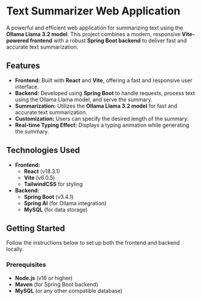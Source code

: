 # Text Summarizer Web Application

A powerful and efficient web application for summarizing text using the **Ollama Llama 3.2 model**. This project combines a modern, responsive **Vite-powered frontend** with a robust **Spring Boot backend** to deliver fast and accurate text summarization.

## Features

- **Frontend:** Built with **React** and **Vite**, offering a fast and responsive user interface.
- **Backend:** Developed using **Spring Boot** to handle requests, process text using the Ollama Llama model, and serve the summary.
- **Summarization:** Utilizes the **Ollama Llama 3.2 model** for fast and accurate text summarization.
- **Customization:** Users can specify the desired length of the summary.
- **Real-time Typing Effect:** Displays a typing animation while generating the summary.

## Technologies Used

- **Frontend:**
  - **React** (v18.3.1)
  - **Vite** (v6.0.5)
  - **TailwindCSS** for styling
- **Backend:**
  - **Spring Boot** (v3.4.1)
  - **Spring AI** (for Ollama integration)
  - **MySQL** (for data storage)

## Getting Started

Follow the instructions below to set up both the frontend and backend locally.

### Prerequisites

- **Node.js** (v16 or higher)
- **Maven** (for Spring Boot backend)
- **MySQL** (or any other compatible database)